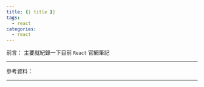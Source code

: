 ```yaml
---
title: {{ title }}
tags:
  - react
categories:
  - react
---
```

前言：
主要就紀錄一下目前 `React` 官網筆記

<!-- more -->
---
參考資料：

---
